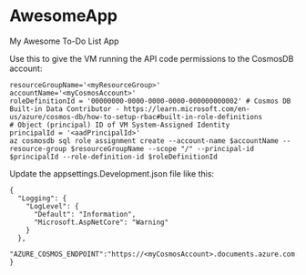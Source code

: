 # AwesomeApp
My Awesome To-Do List App

Use this to give the VM running the API code permissions to the CosmosDB account:

```
resourceGroupName='<myResourceGroup>'
accountName='<myCosmosAccount>'
roleDefinitionId = '00000000-0000-0000-0000-000000000002' # Cosmos DB Built-in Data Contributor - https://learn.microsoft.com/en-us/azure/cosmos-db/how-to-setup-rbac#built-in-role-definitions
# Object (principal) ID of VM System-Assigned Identity
principalId = '<aadPrincipalId>'
az cosmosdb sql role assignment create --account-name $accountName --resource-group $resourceGroupName --scope "/" --principal-id $principalId --role-definition-id $roleDefinitionId
```

Update the appsettings.Development.json file like this:
```
{
  "Logging": {
    "LogLevel": {
      "Default": "Information",
      "Microsoft.AspNetCore": "Warning"
    }
  },
  "AZURE_COSMOS_ENDPOINT":"https://<myCosmosAccount>.documents.azure.com:443"
}
```
